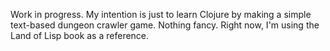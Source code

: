 Work in progress. My intention is just to learn Clojure by making a simple text-based dungeon crawler game. Nothing fancy. Right now, I'm using the Land of Lisp book as a reference.
